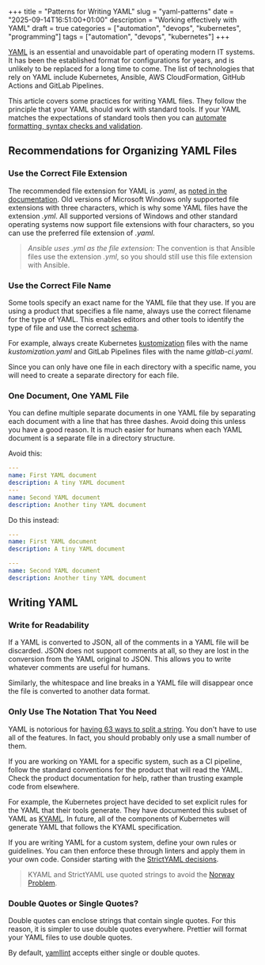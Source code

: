 +++
title = "Patterns for Writing YAML"
slug = "yaml-patterns"
date = "2025-09-14T16:51:00+01:00"
description = "Working effectively with YAML"
draft = true
categories = ["automation", "devops", "kubernetes", "programming"]
tags = ["automation", "devops", "kubernetes"]
+++

[YAML](https://en.wikipedia.org/wiki/YAML) is an essential and unavoidable part of operating modern IT systems. It has been the established format for configurations for years, and is unlikely to be replaced for a long time to come. The list of technologies that rely on YAML include Kubernetes, Ansible, AWS CloudFormation, GitHub Actions and GitLab Pipelines.

This article covers some practices for writing YAML files. They follow the principle that your YAML should work with standard tools. If your YAML matches the expectations of standard tools then you can [automate formatting, syntax checks and validation](https://www.stuartellis.name/articles/yaml-maintenance/).

## Recommendations for Organizing YAML Files

### Use the Correct File Extension

The recommended file extension for YAML is _.yaml_, as [noted in the documentation](https://yaml.org/faq.html). Old versions of Microsoft Windows only supported file extensions with three characters, which is why some YAML files have the extension _.yml_. All supported versions of Windows and other standard operating systems now support file extensions with four characters, so you can use the preferred file extension of _.yaml_.

> _Ansible uses .yml as the file extension:_ The convention is that Ansible files use the extension _.yml_, so you should still use this file extension with Ansible.

### Use the Correct File Name

Some tools specify an exact name for the YAML file that they use. If you are using a product that specifies a file name, always use the correct filename for the type of YAML. This enables editors and other tools to identify the type of file and use the correct [schema](https://www.schemastore.org/).

For example, always create Kubernetes [kustomization](https://kubectl.docs.kubernetes.io/guides/introduction/kustomize/) files with the name _kustomization.yaml_ and GitLab Pipelines files with the name _gitlab-ci.yaml_.

Since you can only have one file in each directory with a specific name, you will need to create a separate directory for each file.

### One Document, One YAML File

You can define multiple separate documents in one YAML file by separating each document with a line that has three dashes. Avoid doing this unless you have a good reason. It is much easier for humans when each YAML document is a separate file in a directory structure.

Avoid this:

```yaml
---
name: First YAML document
description: A tiny YAML document
---
name: Second YAML document
description: Another tiny YAML document
```

Do this instead:

```yaml
---
name: First YAML document
description: A tiny YAML document
```

```yaml
---
name: Second YAML document
description: Another tiny YAML document
```

## Writing YAML

### Write for Readability

If a YAML is converted to JSON, all of the comments in a YAML file will be discarded. JSON does not support comments at all, so they are lost in the conversion from the YAML original to JSON. This allows you to write whatever comments are useful for humans.

Similarly, the whitespace and line breaks in a YAML file will disappear once the file is converted to another data format.

### Only Use The Notation That You Need

YAML is notorious for [having 63 ways to split a string](https://askthedev.com/question/63-methods-for-dividing-a-string-in-yaml-format/). You don't have to use all of the features. In fact, you should probably only use a small number of them.

If you are working on YAML for a specific system, such as a CI pipeline, follow the standard conventions for the product that will read the YAML. Check the product documentation for help, rather than trusting example code from elsewhere.

For example, the Kubernetes project have decided to set explicit rules for the YAML that their tools generate. They have documented this subset of YAML as [KYAML](https://github.com/kubernetes/enhancements/tree/master/keps/sig-cli/5295-kyaml). In future, all of the components of Kubernetes will generate YAML that follows the KYAML specification.

If you are writing YAML for a custom system, define your own rules or guidelines. You can then enforce these through linters and apply them in your own code. Consider starting with the [StrictYAML decisions](https://hitchdev.com/strictyaml/why-not/ordinary-yaml/).

> KYAML and StrictYAML use quoted strings to avoid the [Norway Problem](https://hitchdev.com/strictyaml/why/implicit-typing-removed/).

### Double Quotes or Single Quotes?

Double quotes can enclose strings that contain single quotes. For this reason, it is simpler to use double quotes everywhere. Prettier will format your YAML files to use double quotes.

By default, [yamllint](https://yamllint.readthedocs.io) accepts either single or double quotes.

